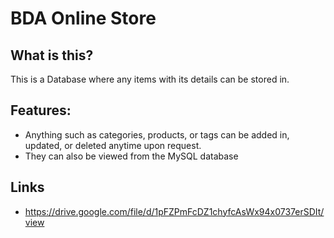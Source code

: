 # BDA Online Store

## What is this?
This is a Database where any items with its details can be stored in.

## Features:
* Anything such as categories, products, or tags can be added in, updated, or deleted anytime upon request.
* They can also be viewed from the MySQL database

## Links
* https://drive.google.com/file/d/1pFZPmFcDZ1chyfcAsWx94x0737erSDIt/view
